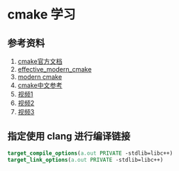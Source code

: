 # cmake 学习

## 参考资料
1. [cmake官方文档](https://cmake.org/cmake/help/latest/)
2. [effective_modern_cmake](https://gist.github.com/mbinna/c61dbb39bca0e4fb7d1f73b0d66a4fd1)
3. [modern cmake](https://cliutils.gitlab.io/modern-cmake/README.html)
4. [cmake中文参考](https://juejin.cn/post/6844903557183832078)
5. [视频1](https://www.bilibili.com/video/BV1fa411r7zp/?spm_id_from=333.999.0.0&vd_source=4703b3762c3876a731aa398192561d8f)
6. [视频2](https://www.bilibili.com/video/BV16P4y1g7MH/?spm_id_from=333.999.0.0&vd_source=4703b3762c3876a731aa398192561d8f)
7. [视频3](https://space.bilibili.com/263032155/channel/collectiondetail?sid=53025)


## 指定使用 clang 进行编译链接
```cmake
target_compile_options(a.out PRIVATE -stdlib=libc++)
target_link_options(a.out PRIVATE -stdlib=libc++)
```